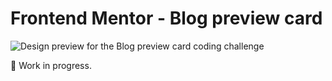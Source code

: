 # Frontend Mentor - Blog preview card

![Design preview for the Blog preview card coding challenge](./preview.jpg)

🚧 Work in progress.


